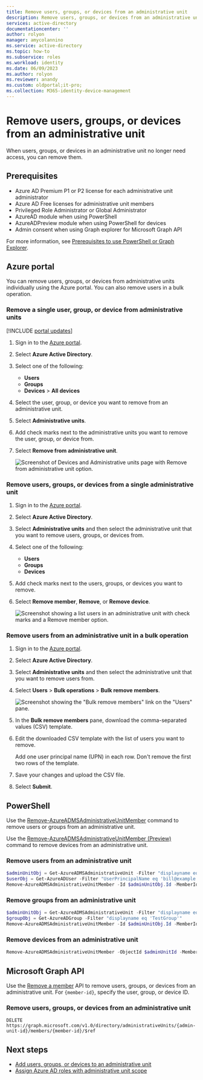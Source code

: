 ```yaml
---
title: Remove users, groups, or devices from an administrative unit
description: Remove users, groups, or devices from an administrative unit in Azure Active Directory
services: active-directory
documentationcenter: ''
author: rolyon
manager: amycolannino
ms.service: active-directory
ms.topic: how-to
ms.subservice: roles
ms.workload: identity
ms.date: 06/09/2023
ms.author: rolyon
ms.reviewer: anandy
ms.custom: oldportal;it-pro;
ms.collection: M365-identity-device-management
---
```


# Remove users, groups, or devices from an administrative unit

When users, groups, or devices in an administrative unit no longer need access, you can remove them.

## Prerequisites

- Azure AD Premium P1 or P2 license for each administrative unit administrator
- Azure AD Free licenses for administrative unit members
- Privileged Role Administrator or Global Administrator
- AzureAD module when using PowerShell
- AzureADPreview module when using PowerShell for devices
- Admin consent when using Graph explorer for Microsoft Graph API

For more information, see [Prerequisites to use PowerShell or Graph Explorer](prerequisites.md).

## Azure portal

You can remove users, groups, or devices from administrative units individually using the Azure portal. You can also remove users in a bulk operation.

### Remove a single user, group, or device from administrative units

[!INCLUDE [portal updates](~/articles/active-directory/includes/portal-update.md)]

1. Sign in to the [Azure portal](https://portal.azure.com).

1. Select **Azure Active Directory**.

1. Select one of the following:

    - **Users**
    - **Groups**
    - **Devices** > **All devices**

1. Select the user, group, or device you want to remove from an administrative unit.

1. Select **Administrative units**.

1. Add check marks next to the administrative units you want to remove the user, group, or device from.

1. Select **Remove from administrative unit**.

    ![Screenshot of Devices and Administrative units page with Remove from administrative unit option.](./media/admin-units-members-remove/device-admin-unit-remove.png)

### Remove users, groups, or devices from a single administrative unit

1. Sign in to the [Azure portal](https://portal.azure.com).

1. Select **Azure Active Directory**.

1. Select **Administrative units** and then select the administrative unit that you want to remove users, groups, or devices from.

1. Select one of the following:

    - **Users**
    - **Groups**
    - **Devices**

1. Add check marks next to the users, groups, or devices you want to remove.

1. Select **Remove member**, **Remove**, or **Remove device**.

    ![Screenshot showing a list users in an administrative unit with check marks and a Remove member option.](./media/admin-units-members-remove/admin-units-remove-user.png)

### Remove users from an administrative unit in a bulk operation

1. Sign in to the [Azure portal](https://portal.azure.com).

1. Select **Azure Active Directory**.

1. Select **Administrative units** and then select the administrative unit that you want to remove users from.

1. Select **Users** > **Bulk operations** > **Bulk remove members**.

   ![Screenshot showing the "Bulk remove members" link on the "Users" pane.](./media/admin-units-members-remove/bulk-user-remove.png)

1. In the **Bulk remove members** pane, download the comma-separated values (CSV) template.

1. Edit the downloaded CSV template with the list of users you want to remove.

    Add one user principal name (UPN) in each row. Don't remove the first two rows of the template.

1. Save your changes and upload the CSV file.

1. Select **Submit**.

## PowerShell

Use the [Remove-AzureADMSAdministrativeUnitMember](/powershell/module/azuread/remove-azureadmsadministrativeunitmember) command to remove users or groups from an administrative unit.

Use the [Remove-AzureADMSAdministrativeUnitMember (Preview)](/powershell/module/azuread/remove-azureadmsadministrativeunitmember?view=azureadps-2.0-preview&preserve-view=true) command to remove devices from an administrative unit.

### Remove users from an administrative unit

```powershell
$adminUnitObj = Get-AzureADMSAdministrativeUnit -Filter "displayname eq 'Test administrative unit 2'"
$userObj = Get-AzureADUser -Filter "UserPrincipalName eq 'bill@example.com'"
Remove-AzureADMSAdministrativeUnitMember -Id $adminUnitObj.Id -MemberId $userObj.ObjectId
```

### Remove groups from an administrative unit

```powershell
$adminUnitObj = Get-AzureADMSAdministrativeUnit -Filter "displayname eq 'Test administrative unit 2'"
$groupObj = Get-AzureADGroup -Filter "displayname eq 'TestGroup'"
Remove-AzureADMSAdministrativeUnitMember -Id $adminUnitObj.Id -MemberId $groupObj.ObjectId
```

### Remove devices from an administrative unit

```powershell
Remove-AzureADMSAdministrativeUnitMember -ObjectId $adminUnitId -MemberId $deviceObjId
```
## Microsoft Graph API

Use the [Remove a member](/graph/api/administrativeunit-delete-members) API to remove users, groups, or devices from an administrative unit. For `{member-id}`, specify the user, group, or device ID.

### Remove users, groups, or devices from an administrative unit

```http
DELETE https://graph.microsoft.com/v1.0/directory/administrativeUnits/{admin-unit-id}/members/{member-id}/$ref
```

## Next steps

- [Add users, groups, or devices to an administrative unit](admin-units-members-add.md)
- [Assign Azure AD roles with administrative unit scope](admin-units-assign-roles.md)

